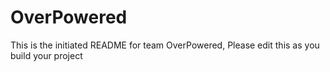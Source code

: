 # OverPowered
This is the initiated README for team OverPowered, Please edit this as you build your project
